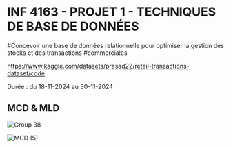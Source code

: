 # INF 4163 - PROJET 1 - TECHNIQUES DE BASE DE DONNÉES

#Concevoir une base de données relationnelle pour optimiser la gestion des stocks et des transactions #commerciales

https://www.kaggle.com/datasets/prasad22/retail-transactions-dataset/code



Durée : du 18-11-2024 au 30-11-2024

## MCD & MLD
![Group 38](https://github.com/user-attachments/assets/7c2bdb43-e086-4c29-8866-5662c8f89585)

![MCD (5)](https://github.com/user-attachments/assets/8121470f-d8fe-4cdc-b897-43a830c0c8de)
